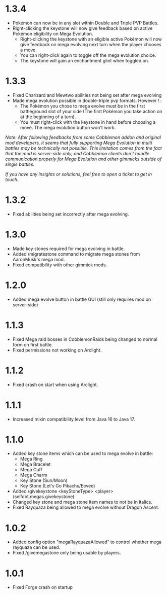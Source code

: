 # 1.3.4
- Pokémon can now be in any slot within Double and Triple PVP Battles.
- Right-clicking the keystone will now give feedback based on active Pokémon eligibility on Mega Evolution.
    - Right-clicking the keystone with an eligible active Pokémon will now give feedback on mega evolving next turn when the player chooses a move.
    - You can right-click again to toggle off the mega evolution choice. 
    - The keystone will gain an enchantment glint when toggled on.

# 1.3.3
- Fixed Charizard and Mewtwo abilities not being set after mega evolving
- Made mega evolution possible in double-triple pvp formats. However ! : 
    - The Pokémon you chose to mega evolve must be in the first battleground slot of your side (The first Pokémon you take action on at the beginning of a turn).
    - You must right-click with the keystone in hand before choosing a move. The mega evolution button won't work.
  

*Note: After following feedbacks from some Cobblemon addon and original mod developers, 
it seems that fully supporting Mega Evolution in multi battles may be technically not possible. 
This limitation comes from the fact that the mod is server-side only, and Cobblemon clients don't handle communication properly for Mega Evolution and other gimmicks outside of single battles.*

*If you have any insights or solutions, feel free to open a ticket to get in touch.*

# 1.3.2
- Fixed abilities being set incorrectly after mega evolving.

# 1.3.0
- Made key stones required for mega evolving in battle.
- Added /migratestone command to migrate mega stones from AaronMusk's mega mod.
- Fixed compatibility with other gimmick mods.

# 1.2.0
- Added mega evolve button in battle GUI (still only requires mod on server-side)

# 1.1.3
- Fixed Mega raid bosses in CobblemonRaids being changed to normal form on first battle.
- Fixed permissions not working on Arclight.

# 1.1.2
- Fixed crash on start when using Arclight.

# 1.1.1
- Increased mixin compatibility level from Java 16 to Java 17.

# 1.1.0
- Added key stone items which can be used to mega evolve in battle:
  - Mega Ring
  - Mega Bracelet
  - Mega Cuff
  - Mega Charm
  - Key Stone (Sun/Moon)
  - Key Stone (Let's Go Pikachu/Eevee)
- Added /givekeystone \<keyStoneType\> \<player\> (selfdot.megas.givekeystone)
- Changed key stone and mega stone item names to not be in italics.
- Fixed Rayquaza being allowed to mega evolve without Dragon Ascent.

# 1.0.2
- Added config option "megaRayquazaAllowed" to control whether mega rayquaza can be used.
- Fixed /givemegastone only being usable by players.

# 1.0.1
- Fixed Forge crash on startup
